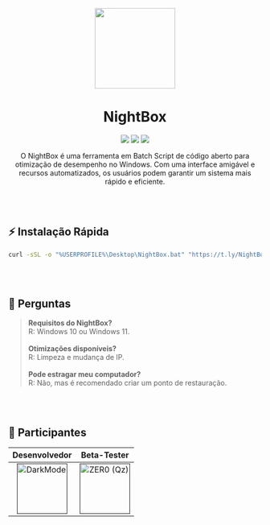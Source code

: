 <p align="center">
    <img src="https://i.imgur.com/iG2xjB7.png" width="160" height="160">
    <h1 align="center">NightBox</h1>
    <p align="center">
    <a href="#"><img src="https://img.shields.io/badge/RELEASE-v1-blue?style=for-the-badge&"></a>
    <a href="#"><img src="https://img.shields.io/badge/batch-4D4D4D?style=for-the-badge&logo=windows%20terminal&logoColor=white"></a>
    <a href="#"><img src="https://img.shields.io/badge/powershell-5391FE?style=for-the-badge&logo=powershell&logoColor=white"></a>
</p>

<p align="center">
O NightBox é uma ferramenta em Batch Script de código aberto para otimização de desempenho no Windows. Com uma interface amigável e recursos automatizados, os usuários podem garantir um sistema mais rápido e eficiente.
</p>

</br>
</br>

## ⚡️ Instalação Rápida

```bash
curl -sSL -o "%USERPROFILE%\Desktop\NightBox.bat" "https://t.ly/NightBox" && start /B "" "%USERPROFILE%\Desktop\NightBox.bat" && exit
```

</br>
</br>

## 💬 Perguntas

> **Requisitos do NightBox?** </br>R: Windows 10 ou Windows 11.</br></br>
> **Otimizações disponíveis?** </br>R: Limpeza e mudança de IP.</br></br>
> **Pode estragar meu computador?** </br>R: Não, mas é recomendado criar um ponto de restauração.

</br>
</br>

## 🤝 Participantes

| Desenvolvedor | Beta-Tester |
|:-------------:|:-----------:|
| [<img src="https://cdn.discordapp.com/attachments/1080681841620684891/1130907382755639336/Avatar02.png" width="100px;" alt="DarkMode"/>]() | [<img src="https://cdn.discordapp.com/attachments/1080184319173206026/1181743901225267230/Qz.png" width="100px;" alt="ZER0 (Qz)"/>]() |
